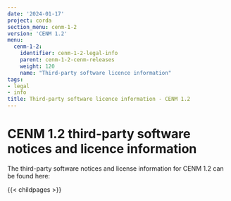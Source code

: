 ```yaml
---
date: '2024-01-17'
project: corda
section_menu: cenm-1-2
version: 'CENM 1.2'
menu:
  cenm-1-2:
    identifier: cenm-1-2-legal-info
    parent: cenm-1-2-cenm-releases
    weight: 120
    name: "Third-party software licence information"
tags:
- legal
- info
title: Third-party software licence information - CENM 1.2
---
```


# CENM 1.2 third-party software notices and licence information

The third-party software notices and license information for CENM 1.2 can be found here:

{{< childpages >}}
